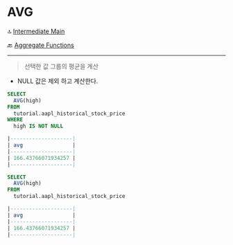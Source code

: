 AVG
==========

🔝 [Intermediate Main](./0.%20Intermediate.md)

🔙 [Aggregate Functions](./1.%20AggregateFunctions.md)

***
> 선택한 값 그룹의 평균을 계산 
- NULL 값은 제외 하고 계산한다.

```sql
SELECT
  AVG(high)
FROM
  tutorial.aapl_historical_stock_price
WHERE
  high IS NOT NULL

|--------------------|
| avg                | 
|--------------------| 
| 166.43766071934257 | 
|--------------------|
```

```sql
SELECT
  AVG(high)
FROM
  tutorial.aapl_historical_stock_price

|--------------------|
| avg                | 
|--------------------| 
| 166.43766071934257 | 
|--------------------|
```